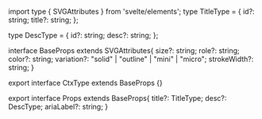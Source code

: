 import type { SVGAttributes } from 'svelte/elements';
type TitleType = {
id?: string;
title?: string;
};

type DescType = {
id?: string;
desc?: string;
};

interface BaseProps extends SVGAttributes<SVGElement>{
size?: string;
role?: string;
color?: string;
variation?: "solid" | "outline" | "mini" | "micro";
strokeWidth?: string;
}

export interface CtxType extends BaseProps {}

export interface Props extends BaseProps{
title?: TitleType;
desc?: DescType;
ariaLabel?: string;
}
